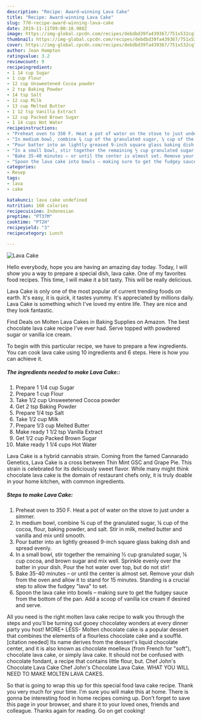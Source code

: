 ```yaml
---
description: "Recipe: Award-winning Lava Cake"
title: "Recipe: Award-winning Lava Cake"
slug: 770-recipe-award-winning-lava-cake
date: 2019-11-11T09:08:18.988Z
image: https://img-global.cpcdn.com/recipes/debdbd39fa439367/751x532cq70/lava-cake-recipe-main-photo.jpg
thumbnail: https://img-global.cpcdn.com/recipes/debdbd39fa439367/751x532cq70/lava-cake-recipe-main-photo.jpg
cover: https://img-global.cpcdn.com/recipes/debdbd39fa439367/751x532cq70/lava-cake-recipe-main-photo.jpg
author: Jean Hampton
ratingvalue: 3.2
reviewcount: 9
recipeingredient:
- 1 14 cup Sugar
- 1 cup Flour
- 12 cup Unsweetened Cocoa powder
- 2 tsp Baking Powder
- 14 tsp Salt
- 12 cup Milk
- 13 cup Melted Butter
- 1 12 tsp Vanilla Extract
- 12 cup Packed Brown Sugar
- 1 14 cups Hot Water
recipeinstructions:
- "Preheat oven to 350 F. Heat a pot of water on the stove to just under a simmer."
- "In medium bowl, combine ¾ cup of the granulated sugar, ¼ cup of the cocoa, flour, baking powder, and salt. Stir in milk, melted butter and vanilla and mix until smooth."
- "Pour batter into an lightly greased 9-inch square glass baking dish and spread evenly."
- "In a small bowl, stir together the remaining ½ cup granulated sugar, ¼ cup cocoa, and brown sugar and mix well. Sprinkle evenly over the batter in your dish. Pour the hot water over top, but do not stir!"
- "Bake 35-40 minutes – or until the center is almost set. Remove your dish from the oven and allow it to stand for 15 minutes. Standing is a crucial step to allow the fudgey &#34;lava&#34; to set."
- "Spoon the lava cake into bowls – making sure to get the fudgey sauce from the bottom of the pan. Add a scoop of vanilla ice cream if desired and serve."
categories:
- Resep
tags:
- lava
- cake

katakunci: lava cake undefined
nutrition: 168 calories
recipecuisine: Indonesian
preptime: "PT37M"
cooktime: "PT2H"
recipeyield: "3"
recipecategory: Lunch

---
```



![Lava Cake](https://img-global.cpcdn.com/recipes/debdbd39fa439367/751x532cq70/lava-cake-recipe-main-photo.jpg)

Hello everybody, hope you are having an amazing day today. Today, I will show you a way to prepare a special dish, lava cake. One of my favorites food recipes. This time, I will make it a bit tasty. This will be really delicious.

Lava Cake is only one of the most popular of current trending foods on earth. It's easy, it is quick, it tastes yummy. It's appreciated by millions daily. Lava Cake is something which I've loved my entire life. They are nice and they look fantastic.

Find Deals on Molten Lava Cakes in Baking Supplies on Amazon. The best chocolate lava cake recipe I&#39;ve ever had. Serve topped with powdered sugar or vanilla ice cream.


To begin with this particular recipe, we have to prepare a few ingredients. You can cook lava cake using 10 ingredients and 6 steps. Here is how you can achieve it.

##### The ingredients needed to make Lava Cake::

1. Prepare 1 1/4 cup Sugar
1. Prepare 1 cup Flour
1. Take 1/2 cup Unsweetened Cocoa powder
1. Get 2 tsp Baking Powder
1. Prepare 1/4 tsp Salt
1. Take 1/2 cup Milk
1. Prepare 1/3 cup Melted Butter
1. Make ready 1 1/2 tsp Vanilla Extract
1. Get 1/2 cup Packed Brown Sugar
1. Make ready 1 1/4 cups Hot Water


Lava Cake is a hybrid cannabis strain. Coming from the famed Cannarado Genetics, Lava Cake is a cross between Thin Mint GSC and Grape Pie. This strain is celebrated for its deliciously sweet flavor. While many might think chocolate lava cake is the domain of restaurant chefs only, it is truly doable in your home kitchen, with common ingredients. 

##### Steps to make Lava Cake:

1. Preheat oven to 350 F. Heat a pot of water on the stove to just under a simmer.
1. In medium bowl, combine ¾ cup of the granulated sugar, ¼ cup of the cocoa, flour, baking powder, and salt. Stir in milk, melted butter and vanilla and mix until smooth.
1. Pour batter into an lightly greased 9-inch square glass baking dish and spread evenly.
1. In a small bowl, stir together the remaining ½ cup granulated sugar, ¼ cup cocoa, and brown sugar and mix well. Sprinkle evenly over the batter in your dish. Pour the hot water over top, but do not stir!
1. Bake 35-40 minutes – or until the center is almost set. Remove your dish from the oven and allow it to stand for 15 minutes. Standing is a crucial step to allow the fudgey &#34;lava&#34; to set.
1. Spoon the lava cake into bowls – making sure to get the fudgey sauce from the bottom of the pan. Add a scoop of vanilla ice cream if desired and serve.


All you need is the right molten lava cake recipe to walk you through the steps and you&#39;ll be turning out gooey chocolatey wonders at every dinner party you host! MORE+ LESS- Molten chocolate cake is a popular dessert that combines the elements of a flourless chocolate cake and a soufflé. [citation needed] Its name derives from the dessert&#39;s liquid chocolate center, and it is also known as chocolate moelleux (from French for &#34;soft&#34;), chocolate lava cake, or simply lava cake. It should not be confused with chocolate fondant, a recipe that contains little flour, but. Chef John&#39;s Chocolate Lava Cake Chef John&#39;s Chocolate Lava Cake. WHAT YOU WILL NEED TO MAKE MOLTEN LAVA CAKES. 

So that is going to wrap this up for this special food lava cake recipe. Thank you very much for your time. I'm sure you will make this at home. There is gonna be interesting food in home recipes coming up. Don't forget to save this page in your browser, and share it to your loved ones, friends and colleague. Thanks again for reading. Go on get cooking!
